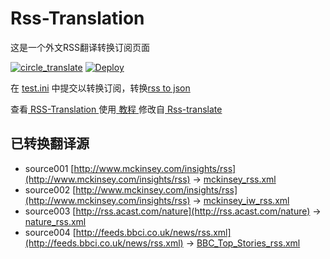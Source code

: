 # Rss-Translation

这是一个外文RSS翻译转换订阅页面 

[![circle_translate](https://github.com/mundane799699/Rss-Translation/actions/workflows/circle_translate.yml/badge.svg)](https://github.com/mundane799699/Rss-Translation/actions/workflows/circle_translate.yml)
[![Deploy](https://github.com/mundane799699/Rss-Translation/actions/workflows/jekyll-gh-pages.yml/badge.svg)](https://github.com/mundane799699/Rss-Translation/actions/workflows/jekyll-gh-pages.yml)

在 [test.ini](https://github.com/mundane799699/Rss-Translation/blob/main/test.ini) 中提交以转换订阅，转换[rss to json](https://rss2json.com/)

查看[ RSS-Translation ](https://mundane799699.github.io/RSS-Translation)使用[ 教程 ](https://www.mundane799699.net/tutorial/644)修改自[ Rss-translate ](https://github.com/rcy1314/Rss-Translation/)

## 已转换翻译源

 - source001 [http://www.mckinsey.com/insights/rss](http://www.mckinsey.com/insights/rss) -> [mckinsey_rss.xml](rss/mckinsey_rss.xml)
 - source002 [http://www.mckinsey.com/insights/rss](http://www.mckinsey.com/insights/rss) -> [mckinsey_iw_rss.xml](rss/mckinsey_iw_rss.xml)
 - source003 [http://rss.acast.com/nature](http://rss.acast.com/nature) -> [nature_rss.xml](rss/nature_rss.xml)
 - source004 [http://feeds.bbci.co.uk/news/rss.xml](http://feeds.bbci.co.uk/news/rss.xml) -> [BBC_Top_Stories_rss.xml](rss/BBC_Top_Stories_rss.xml)

